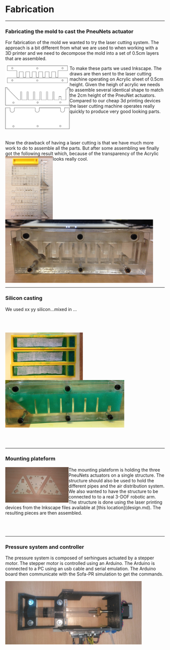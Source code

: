 Fabrication
==================

---
### Fabricating the mold to cast the PneuNets actuator
For fabrication of the mold we wanted to try the laser cutting system. The approach is a bit different from what we are used to when working with a 3D printer and we need to decompose the mold into a set of 0.5cm layers that are assembled. 

<img src="../images/mold_all_sketches.png" align="left" height="200"/>
To make these parts we used Inkscape. The draws are then sent to the laser cutting machine operating on Acrylic sheet of 0.5cm height. Given the heigh of acrylic we needs to assemble several identical shape to match the 2cm height of the PneuNet actuators. Compared to our cheap 3d printing devices the laser cutting machine operates really quickly to produce very good looking parts.  
<br/><br/><br/><br/><br/>

Now the drawback of having a laser cutting is that we have much more work to do to assemble all the parts. But after some assembling we finally got the following result which, because of the transparency of the Acrylic looks really cool.
<img src="../images/mold_all.jpeg" align="left" height="200"/>
<img src="../images/mold4.jpeg" align="middle" height="200" />

---

### Silicon casting
We used xx yy silicon...mixed in ...<br><br><br><br>

<img src="../images/casting3.jpeg" align="left" height="150" />
<img src="../images/casting2.jpeg" align="middle" height="150" />
<br>
<br>
<br>
<br>

---  

### Mounting plateform

<img src="../images/fab1.jpg" align="left" width="200" /> 
The mounting plateform is holding the three PneuNets actuators on a single structure. The structure should also be used to hold the different pipes and the air distribution system. We also wanted to have the structure to be connected to to a real 3-DOF robotic arm. The structure is done using the laser printing devices from the Inkscape files available at [this location](design.md). The resulting pieces are then assembled. 
<br>
<br>
<br>
<br>

---


### Pressure system and controller

The pressure system is composed of serhingues actuated by a stepper motor. 
The stepper motor is controlled using an Arduino. The Arduino is connected to a PC using an usb cable and serial emulation. 
The Arduino board then communicate with the Sofa-PR simulation to get the commands. 

<img src="../images/fab2.jpg" align="left" height="200" /> 
